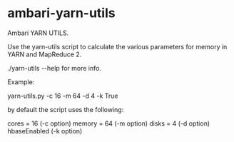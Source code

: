 ambari-yarn-utils
=================

Ambari YARN UTILS.

Use the yarn-utils script to calculate the various parameters for memory in YARN
and MapReduce 2. 

./yarn-utils --help for more info.

Example:

yarn-utils.py -c 16 -m 64 -d 4 -k True


by default the script uses the following:

cores = 16 (-c option)
memory = 64 (-m option)
disks = 4 (-d option)
hbaseEnabled (-k option)
